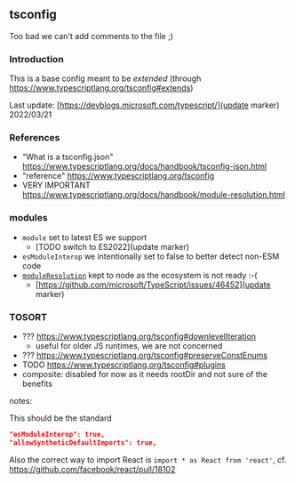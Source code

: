 ## tsconfig

Too bad we can't add comments to the file ;)

### Introduction

This is a base config meant to be *extended* (through https://www.typescriptlang.org/tsconfig#extends)

Last update: [https://devblogs.microsoft.com/typescript/](update marker) 2022/03/21


### References

* "What is a tsconfig.json" https://www.typescriptlang.org/docs/handbook/tsconfig-json.html
* "reference" https://www.typescriptlang.org/tsconfig
* VERY IMPORTANT https://www.typescriptlang.org/docs/handbook/module-resolution.html


### modules

* `module` set to latest ES we support
  * [TODO switch to ES2022](update marker)
* `esModuleInterop` we intentionally set to false to better detect non-ESM code
* [`moduleResolution`](https://www.typescriptlang.org/docs/handbook/module-resolution.html) kept to node as the ecosystem is not ready :-(
  * [https://github.com/microsoft/TypeScript/issues/46452](update marker)


### TOSORT

* ??? https://www.typescriptlang.org/tsconfig#downlevelIteration
  * useful for older JS runtimes, we are not concerned
* ??? https://www.typescriptlang.org/tsconfig#preserveConstEnums
* TODO https://www.typescriptlang.org/tsconfig#plugins
* composite: disabled for now as it needs rootDir and not sure of the benefits


notes:

This should be the standard
```json
"esModuleInterop": true,
"allowSyntheticDefaultImports": true,
```
Also the correct way to import React is `import * as React from 'react'`, cf. https://github.com/facebook/react/pull/18102
